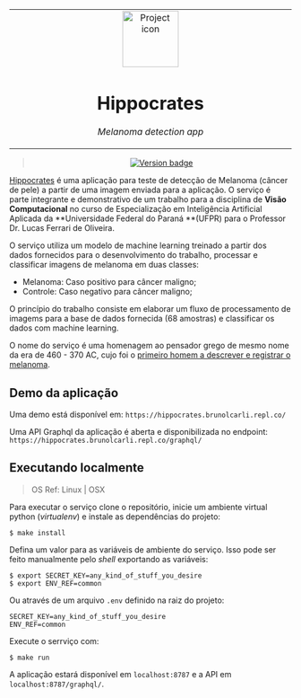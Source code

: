 <table align="center"><tr><td align="center" width="9999">

<img src="https://cdn.pixabay.com/photo/2020/10/16/22/46/hippocrates-5660772_960_720.png" align="center" width="100" alt="Project icon">

# Hippocrates

*Melanoma detection app*
</td></tr></table>


<div align="center">

> [![Version badge](https://img.shields.io/badge/version-0.1.0-silver.svg)]()

</div>

[Hippocrates](https://en.wikipedia.org/wiki/Hippocrates) é uma aplicação para teste de detecção de Melanoma (câncer de pele) a partir de uma imagem enviada para a aplicação. O serviço é parte integrante e demonstrativo de um trabalho para a disciplina de **Visão Computacional** no curso de Especialização em Inteligência Artificial Aplicada da **Universidade Federal do Paraná **(UFPR) para o Professor Dr. Lucas Ferrari de Oliveira.

O serviço utiliza um modelo de machine learning treinado a partir dos dados fornecidos para o desenvolvimento do trabalho, processar e classificar imagens de melanoma em duas classes:

- Melanoma: Caso positivo para câncer maligno;
- Controle: Caso negativo para câncer maligno;

O princípio do trabalho consiste em elaborar um fluxo de processamento de imagems para a base de dados fornecida (68 amostras) e classificar os dados com machine learning.

O nome do serviço é uma homenagem ao pensador grego de mesmo nome da era de 460 - 370 AC, cujo foi o [primeiro homem a descrever e registrar o melanoma](https://www.tandfonline.com/doi/full/10.1080/15384047.2019.1640032#:~:text=melanoma%20treatment%20options.-,History%20of%20melanoma,fatal%20black%20tumors%20spread%20throughout%20the%20bodies%20of%20their%20patients.,-12).


## Demo da aplicação

Uma demo está disponível em: `https://hippocrates.brunolcarli.repl.co/`

Uma API Graphql da aplicação é aberta e disponibilizada no endpoint: `https://hippocrates.brunolcarli.repl.co/graphql/`

</div>

## Executando localmente

> OS Ref: Linux | OSX

Para executar o serviço clone o repositório, inicie um ambiente virtual python (*virtualenv*) e instale as dependências do projeto:

```
$ make install
```

Defina um valor para as variáveis de ambiente do serviço. Isso pode ser feito manualmente pelo *shell* exportando as variáveis:


```
$ export SECRET_KEY=any_kind_of_stuff_you_desire
$ export ENV_REF=common
```

Ou através de um arquivo `.env` definido na raiz do projeto:

```
SECRET_KEY=any_kind_of_stuff_you_desire
ENV_REF=common
```


Execute o serrviço com:

```
$ make run
```

A aplicação estará disponível em `localhost:8787` e a API em `localhost:8787/graphql/`.